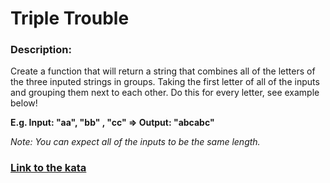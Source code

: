 # Triple Trouble

### Description:

Create a function that will return a string that combines all of the letters of the three inputed strings in groups. Taking the first letter of all of the inputs and grouping them next to each other. Do this for every letter, see example below!

**E.g. Input: "aa", "bb" , "cc" => Output: "abcabc"**

*Note: You can expect all of the inputs to be the same length.*

### [Link to the kata](https://www.codewars.com/kata/5704aea738428f4d30000914)